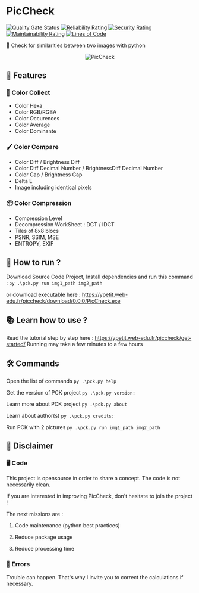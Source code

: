 # PicCheck
[![Quality Gate Status](https://sonarcloud.io/api/project_badges/measure?project=YP522_PicCheck&metric=alert_status)](https://sonarcloud.io/summary/new_code?id=YP522_PicCheck) [![Reliability Rating](https://sonarcloud.io/api/project_badges/measure?project=YP522_PicCheck&metric=reliability_rating)](https://sonarcloud.io/summary/new_code?id=YP522_PicCheck) [![Security Rating](https://sonarcloud.io/api/project_badges/measure?project=YP522_PicCheck&metric=security_rating)](https://sonarcloud.io/summary/new_code?id=YP522_PicCheck) [![Maintainability Rating](https://sonarcloud.io/api/project_badges/measure?project=YP522_PicCheck&metric=sqale_rating)](https://sonarcloud.io/summary/new_code?id=YP522_PicCheck) [![Lines of Code](https://sonarcloud.io/api/project_badges/measure?project=YP522_PicCheck&metric=ncloc)](https://sonarcloud.io/summary/new_code?id=YP522_PicCheck)

🔎 Check for similarities between two images with python

<p align="center">
  <img src="https://ypetit.web-edu.fr/wp-content/uploads/2022/04/github_banner.png" title="PicCheck">
</p>

## 🚀 Features

### 🎨 Color Collect
- Color Hexa
- Color RGB/RGBA
- Color Occurences
- Color Average
- Color Dominante
### 🖌️ Color Compare
- Color Diff / Brightness Diff
- Color Diff Decimal Number / BrightnessDiff Decimal Number
- Color Gap / Brightness Gap
- Delta E
- Image including identical pixels
### 📦 Color Compression
- Compression Level
- Decompression WorkSheet : DCT / IDCT
- Tiles of 8x8 blocs
- PSNR, SSIM, MSE
- ENTROPY, EXIF


## 🏃 How to run ?
Download Source Code Project, Install dependencies and run this command :
`py .\pck.py run img1_path img2_path`

or download executable here :
https://ypetit.web-edu.fr/piccheck/download/0.0.0/PicCheck.exe


## 📚 Learn how to use ?
Read the tutorial step by step here : https://ypetit.web-edu.fr/piccheck/get-started/
Running may take a few minutes to a few hours

## 🛠️ Commands
Open the list of commands
`py .\pck.py help`

Get the version of PCK project
`py .\pck.py version:`

Learn more about PCK project
`py .\pck.py about`
    
Learn about author(s)
`py .\pck.py credits:`

Run PCK with 2 pictures
`py .\pck.py run img1_path img2_path`

## 📜 Disclaimer
### 🖥️ Code
This project is opensource in order to share a concept.
The code is not necessarily clean.

If you are interested in improving PicCheck, don't hesitate to join the project ! 

The next missions are :

1. Code maintenance (python best practices)

2. Reduce package usage

3. Reduce processing time

### 🔴 Errors
Trouble can happen. That's why I invite you to correct the calculations if necessary.
